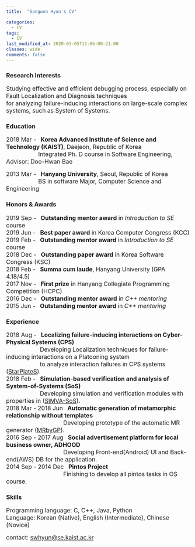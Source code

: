 ```yaml
---
title:  "Sangwon Hyun's CV"

categories:
  - CV
tags:
  - CV
last_modified_at: 2020-03-05T11:06:00-21:00  
classes: wide
comments: false
---
```


### Research Interests
<span style="font-size:12pt"> Studying effective and efficient debugging process, especially on Fault Localization and Diagnosis techniques  
for analyzing failure-inducing interactions on large-scale complex systems, such as System of Systems. </span>

### Education
<span style="font-size:12pt"> 2018 Mar - &ensp;**Korea Advanced Institute of Science and Technology (KAIST)**, Daejeon, Republic of Korea  
<span style="font-size:12pt"> &ensp;&ensp;&ensp;&ensp;&ensp;&ensp;&ensp;&ensp;&ensp;&ensp;&ensp;Integrated Ph. D course in Software Engineering, Advisor: Doo-Hwan Bae  
  
<span style="font-size:12pt"> 2013 Mar - &ensp;**Hanyang University**, Seoul, Republic of Korea  
<span style="font-size:12pt"> &ensp;&ensp;&ensp;&ensp;&ensp;&ensp;&ensp;&ensp;&ensp;&ensp;&ensp;BS in software Major, Computer Science and Engineering 

### Honors & Awards
<!--| 2019 Sep - | **Outstanding mentor award** in *Introduction to SE (CS350)* course  |
|------------|---|
| 2019 Jun - | **Best paper award** in Korea Computer Congress (KCC)  |
| 2019 Feb - | **Outstanding mentor award** in *Introduction to SE (CS350)* course   |
| 2018 Dec - | **Outstanding paper award** in Korea Software Congress (KSC)  |
| 2018 Feb - | **Summa cum laude**, Hanyang University (GPA 4.18/4.5)  |
| 2017 Nov - | **First prize** in Hanyang Collegiate Programming Competition (HCPC) |
| 2016 Dec - | **Outstanding mentor award** in *C++ mentoring*  |
| 2015 Jun - | **Outstanding mentor award** in *C++ mentoring*  | -->

<span style="font-size:12pt"> 2019 Sep - &ensp;**Outstanding mentor award** in *Introduction to SE* course  
<span style="font-size:12pt"> 2019 Jun - &ensp;**Best paper award** in Korea Computer Congress (KCC)  
<span style="font-size:12pt"> 2019 Feb - &ensp;**Outstanding mentor award** in *Introduction to SE* course  
<span style="font-size:12pt"> 2018 Dec - &ensp;**Outstanding paper award** in Korea Software Congress (KSC)  
<span style="font-size:12pt"> 2018 Feb - &ensp;**Summa cum laude**, Hanyang University (GPA 4.18/4.5)  
<span style="font-size:12pt"> 2017 Nov - &ensp;**First prize** in Hanyang Collegiate Programming Competition (HCPC)  
<span style="font-size:12pt"> 2016 Dec - &ensp;**Outstanding mentor award** in *C++ mentoring*  
<span style="font-size:12pt"> 2015 Jun - &ensp;**Outstanding mentor award** in *C++ mentoring*

### Experience
<span style="font-size:12pt"> 2018 Aug - &ensp;**Localizing failure-inducing interactions on Cyber-Physical Systems (CPS)**  
<span style="font-size:12pt"> &ensp;&ensp;&ensp;&ensp;&ensp;&ensp;&ensp;&ensp;&ensp;&ensp;&ensp; Developing Localization techniques for failure-inducing interactions on a Platooning system  
<span style="font-size:12pt"> &ensp;&ensp;&ensp;&ensp;&ensp;&ensp;&ensp;&ensp;&ensp;&ensp;&ensp; to analyze interaction failures in CPS systems ([StarPlateS](https://github.com/abalon1210/StarPlateS)).  
<span style="font-size:12pt"> 2018 Feb - &ensp;**Simulation-based verification and analysis of System-of-Systems (SoS)**  
<span style="font-size:12pt"> &ensp;&ensp;&ensp;&ensp;&ensp;&ensp;&ensp;&ensp;&ensp;&ensp;&ensp; Developing simulation and verification modules with properties in ([SIMVA-SoS](https://github.com/SESoS/SIMVA-SoS)).  
<span style="font-size:12pt"> 2018 Mar - 2018 Jun &ensp;**Automatic generation of metamorphic relationship without templates**  
<span style="font-size:12pt"> &ensp;&ensp;&ensp;&ensp;&ensp;&ensp;&ensp;&ensp;&ensp;&ensp;&ensp;&ensp;&ensp;&ensp;&ensp;&ensp;&ensp;&ensp;&ensp; Developing prototype of the automatic MR generator ([MRbyGP](https://github.com/MisterAI/MRbyGP)).  
<span style="font-size:12pt"> 2016 Sep - 2017 Aug &ensp;**Social advertisement platform for local business owner, ADHOOD**  
<span style="font-size:12pt"> &ensp;&ensp;&ensp;&ensp;&ensp;&ensp;&ensp;&ensp;&ensp;&ensp;&ensp;&ensp;&ensp;&ensp;&ensp;&ensp;&ensp;&ensp;&ensp; Developing Front-end(Android) UI and Back-end(AWS) DB for the application.  
<span style="font-size:12pt"> 2014 Sep - 2014 Dec &ensp;**Pintos Project**  
<span style="font-size:12pt"> &ensp;&ensp;&ensp;&ensp;&ensp;&ensp;&ensp;&ensp;&ensp;&ensp;&ensp;&ensp;&ensp;&ensp;&ensp;&ensp;&ensp;&ensp;&ensp; Finishing to develop all pintos tasks in OS course.  
  
### Skills  
<span style="font-size:12pt"> Programming language: C, C++, Java, Python  
<span style="font-size:12pt"> Language: Korean (Native), English (Intermediate), Chinese (Novice)  

<span style="font-size:12pt"> contact: swhyun@se.kaist.ac.kr
